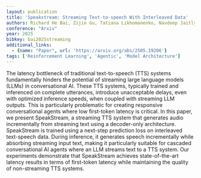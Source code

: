 ```yaml
---
layout: publication
title: 'Speakstream: Streaming Text-to-speech With Interleaved Data'
authors: Richard He Bai, Zijin Gu, Tatiana Likhomanenko, Navdeep Jaitly
conference: "Arxiv"
year: 2025
bibkey: bai2025streaming
additional_links:
  - {name: "Paper", url: 'https://arxiv.org/abs/2505.19206'}
tags: ['Reinforcement Learning', 'Agentic', 'Model Architecture']
---
```

The latency bottleneck of traditional text-to-speech (TTS) systems fundamentally hinders the potential of streaming large language models (LLMs) in conversational AI. These TTS systems, typically trained and inferenced on complete utterances, introduce unacceptable delays, even with optimized inference speeds, when coupled with streaming LLM outputs. This is particularly problematic for creating responsive conversational agents where low first-token latency is critical. In this paper, we present SpeakStream, a streaming TTS system that generates audio incrementally from streaming text using a decoder-only architecture. SpeakStream is trained using a next-step prediction loss on interleaved text-speech data. During inference, it generates speech incrementally while absorbing streaming input text, making it particularly suitable for cascaded conversational AI agents where an LLM streams text to a TTS system. Our experiments demonstrate that SpeakStream achieves state-of-the-art latency results in terms of first-token latency while maintaining the quality of non-streaming TTS systems.
